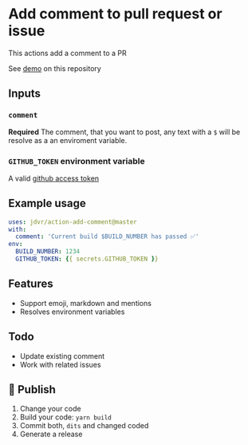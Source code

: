 # Add comment to pull request or issue

This actions add a comment to a PR

See [demo]() on this repository

## Inputs

### `comment`

**Required** The comment, that you want to post, any text with a `$` will be resolve as a an enviroment variable.

### `GITHUB_TOKEN` environment variable

A valid [github access token](https://github.com/settings/tokens)

## Example usage

```yml
uses: jdvr/action-add-comment@master
with:
  comment: 'Current build $BUILD_NUMBER has passed ✅'
env:
  BUILD_NUMBER: 1234
  GITHUB_TOKEN: {{ secrets.GITHUB_TOKEN }}
```

## Features

- Support emoji, markdown and mentions
- Resolves environment variables

## Todo

- Update existing comment
- Work with related issues

## :rocket: Publish

1. Change your code
1. Build your code: `yarn build`
1. Commit both, `dits` and changed coded
1. Generate a release